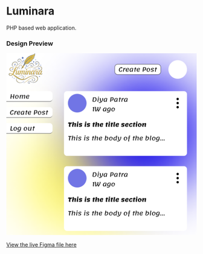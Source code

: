 # Luminara
PHP based web application.

### Design Preview

[![Figma Design Preview](https://github.com/diya-patra/Luminara/blob/main/Home%20Page.png)](https://www.figma.com/community/file/1566106311257875974/content-management-system-and-forum-ui-ux)

[View the live Figma file here](https://www.figma.com/community/file/1566106311257875974/content-management-system-and-forum-ui-ux)
